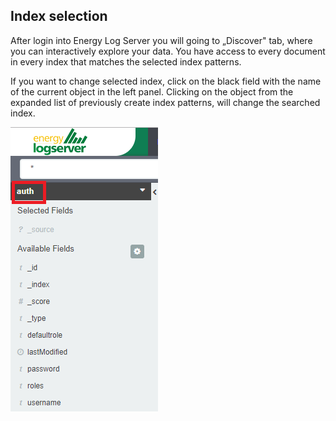 Index selection
---------------

After login into Energy Log Server you will going to „Discover" tab,
where you can interactively explore your data. You have access to 
every document in every index that matches the selected index patterns.

If you want to change selected index, click on the black field with
the name of the current object in the left panel. Clicking on the
object from the expanded list of previously create index patterns,
will change the searched index.

![](/./media/media/image6.png)
